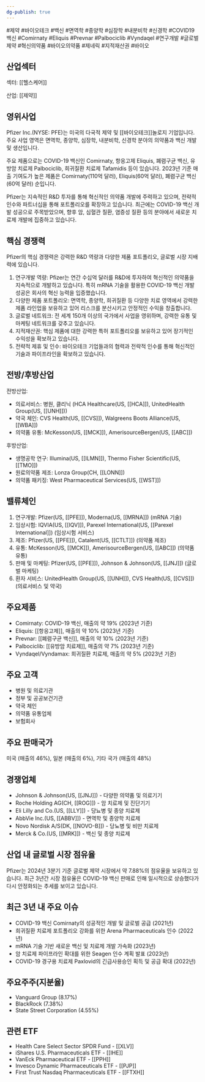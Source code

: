 ```yaml
---
dg-publish: true
---
```

#제약 #바이오테크 #백신 #면역학 #종양학 #심장학 #내분비학 #신경학 #COVID19백신 #Comirnaty #Eliquis #Prevnar #Palbociclib #Vyndaqel #연구개발 #글로벌제약 #혁신의약품 #바이오의약품 #제네릭 #지적재산권 #바이오 

## 산업섹터

섹터: [[헬스케어]]

산업: [[제약]]

## 영위사업

Pfizer Inc.(NYSE: PFE)는 미국의 다국적 제약 및 [[바이오테크]]놀로지 기업입니다. 주요 사업 영역은 면역학, 종양학, 심장학, 내분비학, 신경학 분야의 의약품과 백신 개발 및 생산입니다.

주요 제품으로는 COVID-19 백신인 Comirnaty, 항응고제 Eliquis, 폐렴구균 백신, 유방암 치료제 Palbociclib, 희귀질환 치료제 Tafamidis 등이 있습니다. 2023년 기준 매출 기여도가 높은 제품은 Comirnaty(110억 달러), Eliquis(60억 달러), 폐렴구균 백신(60억 달러) 순입니다.

Pfizer는 지속적인 R&D 투자를 통해 혁신적인 의약품 개발에 주력하고 있으며, 전략적 인수와 파트너십을 통해 포트폴리오를 확장하고 있습니다. 최근에는 COVID-19 백신 개발 성공으로 주목받았으며, 향후 암, 심혈관 질환, 염증성 질환 등의 분야에서 새로운 치료제 개발에 집중하고 있습니다.

## 핵심 경쟁력

Pfizer의 핵심 경쟁력은 강력한 R&D 역량과 다양한 제품 포트폴리오, 글로벌 시장 지배력에 있습니다.

1. 연구개발 역량: Pfizer는 연간 수십억 달러를 R&D에 투자하여 혁신적인 의약품을 지속적으로 개발하고 있습니다. 특히 mRNA 기술을 활용한 COVID-19 백신 개발 성공은 회사의 혁신 능력을 입증했습니다.
2. 다양한 제품 포트폴리오: 면역학, 종양학, 희귀질환 등 다양한 치료 영역에서 강력한 제품 라인업을 보유하고 있어 리스크를 분산시키고 안정적인 수익을 창출합니다.
3. 글로벌 네트워크: 전 세계 150개 이상의 국가에서 사업을 영위하며, 강력한 유통 및 마케팅 네트워크를 갖추고 있습니다.
4. 지적재산권: 핵심 제품에 대한 강력한 특허 포트폴리오를 보유하고 있어 장기적인 수익성을 확보하고 있습니다.
5. 전략적 제휴 및 인수: 바이오테크 기업들과의 협력과 전략적 인수를 통해 혁신적인 기술과 파이프라인을 확보하고 있습니다.

## 전방/후방산업

전방산업:

- 의료서비스: 병원, 클리닉 (HCA Healthcare(US, [[HCA]]), UnitedHealth Group(US, [[UNH]]))
- 약국 체인: CVS Health(US, [[CVS]]), Walgreens Boots Alliance(US, [[WBA]])
- 의약품 유통: McKesson(US, [[MCK]]), AmerisourceBergen(US, [[ABC]])

후방산업:

- 생명공학 연구: Illumina(US, [[ILMN]]), Thermo Fisher Scientific(US, [[TMO]])
- 원료의약품 제조: Lonza Group(CH, [[LONN]])
- 의약품 패키징: West Pharmaceutical Services(US, [[WST]])

## 밸류체인

1. 연구개발: Pfizer(US, [[PFE]]), Moderna(US, [[MRNA]]) (mRNA 기술)
2. 임상시험: IQVIA(US, [[IQV]]), Parexel International(US, [[Parexel International]]) (임상시험 서비스)
3. 제조: Pfizer(US, [[PFE]]), Catalent(US, [[CTLT]]) (의약품 제조)
4. 유통: McKesson(US, [[MCK]]), AmerisourceBergen(US, [[ABC]]) (의약품 유통)
5. 판매 및 마케팅: Pfizer(US, [[PFE]]), Johnson & Johnson(US, [[JNJ]]) (글로벌 마케팅)
6. 환자 서비스: UnitedHealth Group(US, [[UNH]]), CVS Health(US, [[CVS]]) (의료서비스 및 약국)

## 주요제품

- Comirnaty: COVID-19 백신, 매출의 약 19% (2023년 기준)
- Eliquis: [[항응고제]], 매출의 약 10% (2023년 기준)
- Prevnar: [[폐렴구균 백신]], 매출의 약 10% (2023년 기준)
- Palbociclib: [[유방암 치료제]], 매출의 약 7% (2023년 기준)
- Vyndaqel/Vyndamax: 희귀질환 치료제, 매출의 약 5% (2023년 기준)

## 주요 고객

- 병원 및 의료기관
- 정부 및 공공보건기관
- 약국 체인
- 의약품 유통업체
- 보험회사

## 주요 판매국가

미국 (매출의 46%), 일본 (매출의 6%), 기타 국가 (매출의 48%)

## 경쟁업체

- Johnson & Johnson(US, [[JNJ]]) - 다양한 의약품 및 의료기기
- Roche Holding AG(CH, [[ROG]]) - 암 치료제 및 진단기기
- Eli Lilly and Co.(US, [[LLY]]) - 당뇨병 및 종양 치료제
- AbbVie Inc.(US, [[ABBV]]) - 면역학 및 종양학 치료제
- Novo Nordisk A/S(DK, [[NOVO-B]]) - 당뇨병 및 비만 치료제
- Merck & Co.(US, [[MRK]]) - 백신 및 종양 치료제

## 산업 내 글로벌 시장 점유율

Pfizer는 2024년 3분기 기준 글로벌 제약 시장에서 약 7.88%의 점유율을 보유하고 있습니다. 최근 3년간 시장 점유율은 COVID-19 백신 판매로 인해 일시적으로 상승했다가 다시 안정화되는 추세를 보이고 있습니다.

## 최근 3년 내 주요 이슈

- COVID-19 백신 Comirnaty의 성공적인 개발 및 글로벌 공급 (2021년)
- 희귀질환 치료제 포트폴리오 강화를 위한 Arena Pharmaceuticals 인수 (2022년)
- mRNA 기술 기반 새로운 백신 및 치료제 개발 가속화 (2023년)
- 암 치료제 파이프라인 확대를 위한 Seagen 인수 계획 발표 (2023년)
- COVID-19 경구용 치료제 Paxlovid의 긴급사용승인 획득 및 공급 확대 (2022년)

## 주요주주(지분율)

- Vanguard Group (8.17%)
- BlackRock (7.38%)
- State Street Corporation (4.55%)

## 관련 ETF

- Health Care Select Sector SPDR Fund - [[XLV]]
- iShares U.S. Pharmaceuticals ETF - [[IHE]]
- VanEck Pharmaceutical ETF - [[PPH]]
- Invesco Dynamic Pharmaceuticals ETF - [[PJP]]
- First Trust Nasdaq Pharmaceuticals ETF - [[FTXH]]